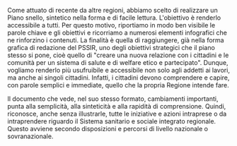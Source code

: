 Come attuato di recente da altre regioni, abbiamo scelto di realizzare un Piano snello, sintetico nella forma e di facile lettura. L'obiettivo è renderlo accessibile a tutti. Per questo motivo, riportiamo in modo ben visibile le parole chiave e gli obiettivi e ricorriamo a numerosi elementi infografici che ne rinforzino i contenuti. La finalità è quella di raggiungere, già nella forma grafica di redazione del PSSIR, uno degli obiettivi strategici che il piano stesso si pone, cioè quello di "creare una nuova relazione con i cittadini e le comunità per un sistema di salute e di welfare etico e partecipato". Dunque, vogliamo renderlo più usufruibile e accessibile non solo agli addetti ai lavori, ma anche ai singoli cittadini. Infatti, i cittadini devono comprendere e capire, con parole semplici e immediate, quello che la propria Regione intende fare.

Il documento che vede, nel suo stesso formato, cambiamenti importanti, punta alla semplicità, alla sinteticità e alla rapidità di comprensione. Quindi, riconosce, anche senza illustrarle, tutte le iniziative e azioni intraprese o da intraprendere riguardo il Sistema sanitario e sociale integrato regionale. Questo avviene secondo disposizioni e percorsi di livello nazionale o sovranazionale.